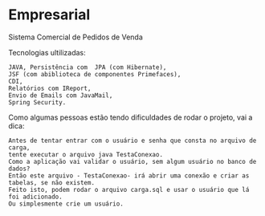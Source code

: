 # Empresarial
Sistema Comercial de Pedidos de Venda

Tecnologias ultilizadas:

    JAVA, Persistência com  JPA (com Hibernate),
    JSF (com abiblioteca de componentes Primefaces),
    CDI,
    Relatórios com IReport,
    Envio de Emails com JavaMail,
    Spring Security.


Como algumas pessoas estão tendo dificuldades de rodar o projeto, vai a dica: 

    Antes de tentar entrar com o usuário e senha que consta no arquivo de carga,
    tente executar o arquivo java TestaConexao.
    Como a aplicação vai validar o usuário, sem algum usuário no banco de dados?
    Então este arquivo - TestaConexao- irá abrir uma conexão e criar as tabelas, se não existem. 
    Feito isto, podem rodar o arquivo carga.sql e usar o usuário que lá foi adicionado.
    Ou simplesmente crie um usuário.

